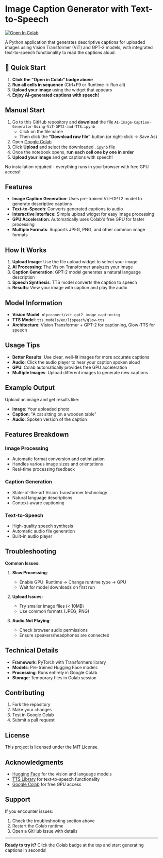 # Image Caption Generator with Text-to-Speech

[![Open In Colab](https://colab.research.google.com/assets/colab-badge.svg)](https://colab.research.google.com/github/yourusername/image-caption-generator/blob/main/image_caption_generator.ipynb)

A Python application that generates descriptive captions for uploaded images using Vision Transformer (ViT) and GPT-2 models, with integrated text-to-speech functionality to read the captions aloud.

## 🚀 Quick Start

1. **Click the "Open in Colab" badge above**
2. **Run all cells in sequence** (Ctrl+F9 or Runtime → Run all)
3. **Upload your image** using the widget that appears
4. **Enjoy AI-generated captions with speech!**

## Manual Start
1. Go to this GitHub repository and **download** the file `AI-Image-Caption-Generator-Using-ViT-GPT2-and-TTS.ipynb`  
   - Click on the file name  
   - Then click the **“Download raw file”** button (or right-click → Save As)
2. Open [Google Colab](https://colab.research.google.com)
3. Click **Upload** and select the downloaded `.ipynb` file
4. Once the notebook opens, **run each cell one by one in order**
5. **Upload your image** and get captions with speech!

No installation required - everything runs in your browser with free GPU access!

## Features

- **Image Caption Generation**: Uses pre-trained ViT-GPT2 model to generate descriptive captions
- **Text-to-Speech**: Converts generated captions to audio
- **Interactive Interface**: Simple upload widget for easy image processing
- **GPU Acceleration**: Automatically uses Colab's free GPU for faster processing
- **Multiple Formats**: Supports JPEG, PNG, and other common image formats

## How It Works

1. **Upload Image**: Use the file upload widget to select your image
2. **AI Processing**: The Vision Transformer analyzes your image
3. **Caption Generation**: GPT-2 model generates a natural language description
4. **Speech Synthesis**: TTS model converts the caption to speech
5. **Results**: View your image with caption and play the audio

## Model Information

- **Vision Model**: `nlpconnect/vit-gpt2-image-captioning`
- **TTS Model**: `tts_models/en/ljspeech/glow-tts`
- **Architecture**: Vision Transformer + GPT-2 for captioning, Glow-TTS for speech

## Usage Tips

- **Better Results**: Use clear, well-lit images for more accurate captions
- **Audio**: Click the audio player to hear your caption spoken aloud
- **GPU**: Colab automatically provides free GPU acceleration
- **Multiple Images**: Upload different images to generate new captions

## Example Output

Upload an image and get results like:
- **Image**: Your uploaded photo
- **Caption**: "A cat sitting on a wooden table"
- **Audio**: Spoken version of the caption

## Features Breakdown

### Image Processing
- Automatic format conversion and optimization
- Handles various image sizes and orientations
- Real-time processing feedback

### Caption Generation
- State-of-the-art Vision Transformer technology
- Natural language descriptions
- Context-aware captioning

### Text-to-Speech
- High-quality speech synthesis
- Automatic audio file generation
- Built-in audio player

## Troubleshooting

**Common Issues:**

1. **Slow Processing**: 
   - Enable GPU: Runtime → Change runtime type → GPU
   - Wait for model downloads on first run

2. **Upload Issues**:
   - Try smaller image files (< 10MB)
   - Use common formats (JPEG, PNG)

3. **Audio Not Playing**:
   - Check browser audio permissions
   - Ensure speakers/headphones are connected

## Technical Details

- **Framework**: PyTorch with Transformers library
- **Models**: Pre-trained Hugging Face models
- **Processing**: Runs entirely in Google Colab
- **Storage**: Temporary files in Colab session

## Contributing

1. Fork the repository
2. Make your changes
3. Test in Google Colab
4. Submit a pull request

## License

This project is licensed under the MIT License.

## Acknowledgments

- [Hugging Face](https://huggingface.co/) for the vision and language models
- [TTS Library](https://github.com/coqui-ai/TTS) for text-to-speech functionality
- [Google Colab](https://colab.research.google.com/) for free GPU access

## Support

If you encounter issues:
1. Check the troubleshooting section above
2. Restart the Colab runtime
3. Open a GitHub issue with details

---

**Ready to try it?** Click the Colab badge at the top and start generating captions in seconds!

